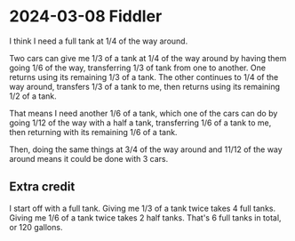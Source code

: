 2024-03-08 Fiddler
==================
I think I need a full tank at 1/4 of the way around.

Two cars can give me 1/3 of a tank at 1/4 of the way around by having
them going 1/6 of the way, transferring 1/3 of tank from one to another.
One returns using its remaining 1/3 of a tank.  The other continues to
1/4 of the way around, transfers 1/3 of a tank to me, then returns using
its remaining 1/2 of a tank.

That means I need another 1/6 of a tank, which one of the cars can do
by going 1/12 of the way with a half a tank, transferring 1/6 of a tank
to me, then returning with its remaining 1/6 of a tank.

Then, doing the same things at 3/4 of the way around and 11/12 of the
way around means it could be done with 3 cars.

Extra credit
------------
I start off with a full tank.  Giving me 1/3 of a tank twice takes 4 full
tanks.  Giving me 1/6 of a tank twice takes 2 half tanks.  That's 6 full
tanks in total, or 120 gallons.
